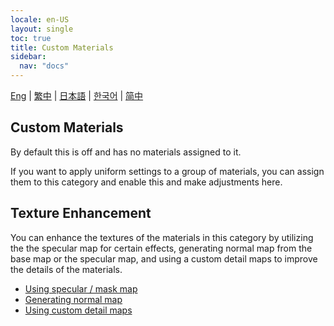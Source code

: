 ```yaml
---
locale: en-US
layout: single
toc: true
title: Custom Materials
sidebar:
  nav: "docs"
---
```

[Eng](/dancexr/features/material_custom1) | [繁中](/tw/dancexr/features/material_custom1) | [日本語](/jp/dancexr/features/material_custom1) | [한국어](/kr/dancexr/features/material_custom1) | [简中](/zh/dancexr/features/material_custom1)


## Custom Materials
By default this is off and has no materials assigned to it. 

If you want to apply uniform settings to a group of materials, you can assign them to this category and enable this and make adjustments here.

## Texture Enhancement
You can enhance the textures of the materials in this category by utilizing the the specular map for certain effects, generating normal map from the base map or the specular map, and using a custom detail maps to improve the details of the materials.

* [Using specular / mask map](specular_map.md)
* [Generating normal map](normal_map.md)
* [Using custom detail maps](detail_map.md)